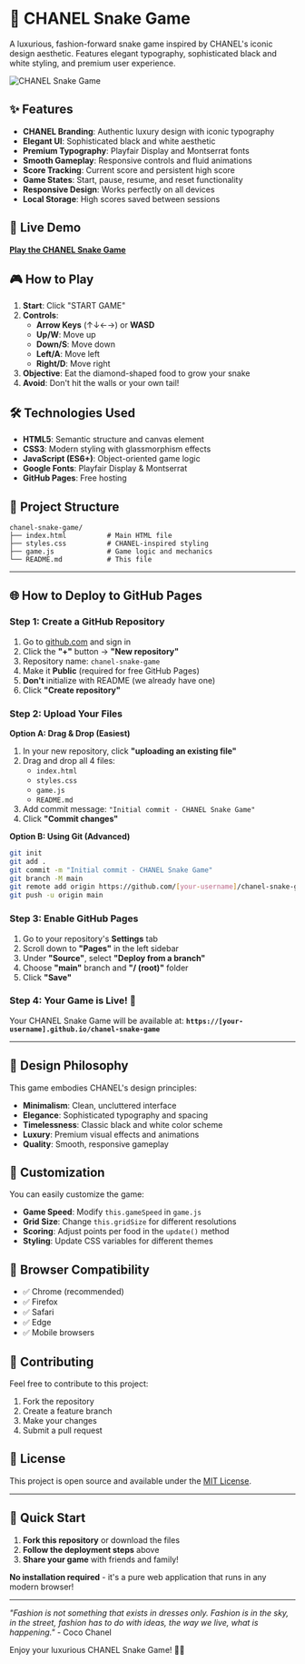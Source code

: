 # 🖤 CHANEL Snake Game

A luxurious, fashion-forward snake game inspired by CHANEL's iconic design aesthetic. Features elegant typography, sophisticated black and white styling, and premium user experience.

![CHANEL Snake Game](https://img.shields.io/badge/CHANEL-Snake%20Game-black?style=for-the-badge&logo=chanel)

## ✨ Features

- **CHANEL Branding**: Authentic luxury design with iconic typography
- **Elegant UI**: Sophisticated black and white aesthetic
- **Premium Typography**: Playfair Display and Montserrat fonts
- **Smooth Gameplay**: Responsive controls and fluid animations
- **Score Tracking**: Current score and persistent high score
- **Game States**: Start, pause, resume, and reset functionality
- **Responsive Design**: Works perfectly on all devices
- **Local Storage**: High scores saved between sessions

## 🚀 Live Demo

**[Play the CHANEL Snake Game](https://[your-username].github.io/chanel-snake-game)**

## 🎮 How to Play

1. **Start**: Click "START GAME"
2. **Controls**: 
   - **Arrow Keys** (↑↓←→) or **WASD**
   - **Up/W**: Move up
   - **Down/S**: Move down
   - **Left/A**: Move left
   - **Right/D**: Move right
3. **Objective**: Eat the diamond-shaped food to grow your snake
4. **Avoid**: Don't hit the walls or your own tail!

## 🛠️ Technologies Used

- **HTML5**: Semantic structure and canvas element
- **CSS3**: Modern styling with glassmorphism effects
- **JavaScript (ES6+)**: Object-oriented game logic
- **Google Fonts**: Playfair Display & Montserrat
- **GitHub Pages**: Free hosting

## 📁 Project Structure

```
chanel-snake-game/
├── index.html          # Main HTML file
├── styles.css          # CHANEL-inspired styling
├── game.js             # Game logic and mechanics
└── README.md           # This file
```

---

## 🌐 **How to Deploy to GitHub Pages**

### Step 1: Create a GitHub Repository

1. Go to [github.com](https://github.com) and sign in
2. Click the **"+"** button → **"New repository"**
3. Repository name: `chanel-snake-game`
4. Make it **Public** (required for free GitHub Pages)
5. **Don't** initialize with README (we already have one)
6. Click **"Create repository"**

### Step 2: Upload Your Files

**Option A: Drag & Drop (Easiest)**
1. In your new repository, click **"uploading an existing file"**
2. Drag and drop all 4 files:
   - `index.html`
   - `styles.css`
   - `game.js`
   - `README.md`
3. Add commit message: `"Initial commit - CHANEL Snake Game"`
4. Click **"Commit changes"**

**Option B: Using Git (Advanced)**
```bash
git init
git add .
git commit -m "Initial commit - CHANEL Snake Game"
git branch -M main
git remote add origin https://github.com/[your-username]/chanel-snake-game.git
git push -u origin main
```

### Step 3: Enable GitHub Pages

1. Go to your repository's **Settings** tab
2. Scroll down to **"Pages"** in the left sidebar
3. Under **"Source"**, select **"Deploy from a branch"**
4. Choose **"main"** branch and **"/ (root)"** folder
5. Click **"Save"**

### Step 4: Your Game is Live! 🎉

Your CHANEL Snake Game will be available at:
**`https://[your-username].github.io/chanel-snake-game`**

---

## 🎨 Design Philosophy

This game embodies CHANEL's design principles:
- **Minimalism**: Clean, uncluttered interface
- **Elegance**: Sophisticated typography and spacing
- **Timelessness**: Classic black and white color scheme
- **Luxury**: Premium visual effects and animations
- **Quality**: Smooth, responsive gameplay

## 🔧 Customization

You can easily customize the game:

- **Game Speed**: Modify `this.gameSpeed` in `game.js`
- **Grid Size**: Change `this.gridSize` for different resolutions
- **Scoring**: Adjust points per food in the `update()` method
- **Styling**: Update CSS variables for different themes

## 📱 Browser Compatibility

- ✅ Chrome (recommended)
- ✅ Firefox
- ✅ Safari
- ✅ Edge
- ✅ Mobile browsers

## 🤝 Contributing

Feel free to contribute to this project:
1. Fork the repository
2. Create a feature branch
3. Make your changes
4. Submit a pull request

## 📄 License

This project is open source and available under the [MIT License](LICENSE).

---

## 🎉 **Quick Start**

1. **Fork this repository** or download the files
2. **Follow the deployment steps** above
3. **Share your game** with friends and family!

**No installation required** - it's a pure web application that runs in any modern browser!

---

*"Fashion is not something that exists in dresses only. Fashion is in the sky, in the street, fashion has to do with ideas, the way we live, what is happening."* - Coco Chanel

Enjoy your luxurious CHANEL Snake Game! 🖤✨ 